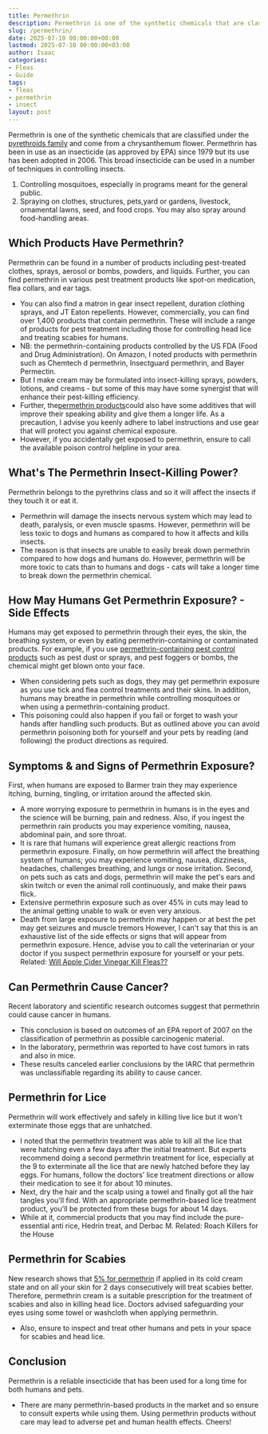 ```yaml
---
title: Permethrin
description: Permethrin is one of the synthetic chemicals that are classified under the pyrethroids family and come from a chrysanthemum flower. Permethrin has been in use...
slug: /permethrin/
date: 2025-07-10 00:00:00+00:00
lastmod: 2025-07-10 00:00:00+03:00
author: Isaac
categories:
- Fleas
- Guide
tags:
- fleas
- permethrin
- insect
layout: post
---
```

Permethrin is one of the synthetic chemicals that are classified under the
[pyrethroids family](https://www.epa.gov/ingredients-used-pesticide-products/registration-review-pyrethrins-and-pyrethroids)
and come from a chrysanthemum flower.
Permethrin has been in use as an insecticide (as approved by EPA) since 1979 but its use has been adopted in 2006.
This broad insecticide can be used in a number of techniques in controlling insects.
1. Controlling mosquitoes, especially in programs meant for the general public.
2. Spraying on clothes, structures, pets,yard or gardens, livestock, ornamental lawns, seed, and food crops.
You may also spray around food-handling areas.
## Which Products Have Permethrin?
Permethrin can be found in a number of products including pest-treated clothes, sprays, aerosol or bombs, powders, and liquids.
Further, you can find permethrin in various pest treatment products like spot-on medication, flea collars, and ear tags.
- You can also find a matron in gear insect repellent, duration clothing sprays, and JT Eaton repellents.
However, commercially, you can find over 1,400 products that contain permethrin.
These will include a range of products for pest treatment including those for controlling head lice and treating scabies for humans.
- NB: the permethrin-containing products controlled by the US FDA (Food and Drug Administration).
On Amazon, I noted products with permethrin such as Chemtech d permethrin, Insectguard permethrin, and Bayer Permectin.
- But I make cream may be formulated into insect-killing sprays, powders, lotions, and creams - but some of this may have some synergist that will enhance their pest-killing efficiency.
- Further, the[permethrin products](https://pestpolicy.com/best-fogger-for-[fleas](https://pestpolicy.com/are-fleas-nocturnal/)/)could also have some additives that will improve their speaking ability and give them a longer life.
As a precaution, I advise you keenly adhere to label instructions and use gear that will protect you against chemical exposure.
- However, if you accidentally get exposed to permethrin, ensure to call the available poison control helpline in your area.
## What's The Permethrin Insect-Killing Power?
Permethrin belongs to the pyrethrins class and so it will affect the insects if they touch it or eat it.
- Permethrin will damage the insects nervous system which may lead to death, paralysis, or even muscle spasms.
However, permethrin will be less toxic to dogs and humans as compared to how it affects and kills insects.
- The reason is that insects are unable to easily break down permethrin compared to how dogs and humans do.
However, permethrin will be more toxic to cats than to humans and dogs - cats will take a longer time to break down the permethrin chemical.
## How May Humans Get Permethrin Exposure? - Side Effects
Humans may get exposed to permethrin through their eyes, the skin, the breathing system, or even by eating permethrin-containing or contaminated products.
For example, if you use
[permethrin-containing pest control products](https://pestpolicy.com/best-flea-treatment-for-cats/)
such as pest dust or sprays, and pest foggers or bombs, the chemical might get blown onto your face.
- When considering pets such as dogs, they may get permethrin exposure as you use tick and flea control treatments and their skins.
In addition, humans may breathe in permethrin while controlling mosquitoes or when using a permethrin-containing product.
- This poisoning could also happen if you fail or forget to wash your hands after handling such products.
But as outlined above you can avoid permethrin poisoning both for yourself and your pets by reading (and following) the product directions as required.
## Symptoms & and Signs of Permethrin Exposure?
First, when humans are exposed to Barmer train they may experience itching, burning, tingling, or irritation around the affected skin.
- A more worrying exposure to permethrin in humans is in the eyes and the science will be burning, pain and redness.
Also, if you ingest the permethrin rain products you may experience vomiting, nausea, abdominal pain, and sore throat.
- It is rare that humans will experience great allergic reactions from permethrin exposure.
Finally, on how permethrin will affect the breathing system of humans; you may experience vomiting, nausea, dizziness, headaches, challenges breathing, and lungs or nose irritation.
Second, on pets such as cats and dogs, permethrin will make the pet's ears and skin twitch or even the animal roll continuously, and make their paws flick.
- Extensive permethrin exposure such as over 45% in cuts may lead to the animal getting unable to walk or even very anxious.
- Death from large exposure to permethrin may happen or at best the pet may get seizures and muscle tremors
However, I can't say that this is an exhaustive list of the side effects or signs that will appear from permethrin exposure.
Hence, advise you to call the veterinarian or your doctor if you suspect permethrin exposure for yourself or your pets.
Related:
[Will Apple Cider Vinegar Kill Fleas??](https://pestpolicy.com/does-apple-cider-vinegar-kill-fleas/)
## Can Permethrin Cause Cancer?
Recent laboratory and scientific research outcomes suggest that permethrin could cause cancer in humans.
- This conclusion is based on outcomes of an EPA report of 2007 on the classification of permethrin as possible carcinogenic material.
- In the laboratory, permethrin was reported to have cost tumors in rats and also in mice.
- These results canceled earlier conclusions by the IARC that permethrin was unclassifiable regarding its ability to cause cancer.
## Permethrin for Lice
Permethrin will work effectively and safely in killing live lice but it won't exterminate those eggs that are unhatched.
- I noted that the permethrin treatment was able to kill all the lice that were hatching even a few days after the initial treatment.
But experts recommend doing a second permethrin treatment for lice, especially at the 9 to exterminate all the lice that are newly hatched before they lay eggs.
For humans, follow the doctors' lice treatment directions or allow their medication to see it for about 10 minutes.
- Next, dry the hair and the scalp using a towel and finally got all the hair tangles you'll find.
With an appropriate permethrin-based lice treatment product, you'll be protected from these bugs for about 14 days.
- While at it, commercial products that you may find include the pure-essential anti rice, Hedrin treat, and Derbac M.
Related:
Roach Killers for the House
## Permethrin for Scabies
New research shows that
[5% for permethrin](https://www.ncbi.nlm.nih.gov/pmc/articles/PMC1117314/)
if applied in its cold cream state and on all your skin for 2 days consecutively will treat scabies better.
Therefore, permethrin cream is a suitable prescription for the treatment of scabies and also in killing head lice.
Doctors advised safeguarding your eyes using some towel or washcloth when applying permethrin.
- Also, ensure to inspect and treat other humans and pets in your space for scabies and head lice.
## Conclusion
Permethrin is a reliable insecticide that has been used for a long time for both humans and pets.
- There are many permethrin-based products in the market and so ensure to consult experts while using them.
Using permethrin products without care may lead to adverse pet and human health effects.
Cheers!